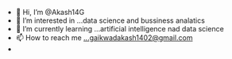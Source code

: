 - 👋 Hi, I’m @Akash14G
- 👀 I’m interested in ...data science and bussiness analatics
- 🌱 I’m currently learning ...artificial intelligence nad data science
- 📫 How to reach me ...gaikwadakash1402@gmail.com
-

<!---
Akash14G/Akash14G is a ✨ special ✨ repository because its `README.md` (this file) appears on your GitHub profile.
You can click the Preview link to take a look at your changes.
--->
